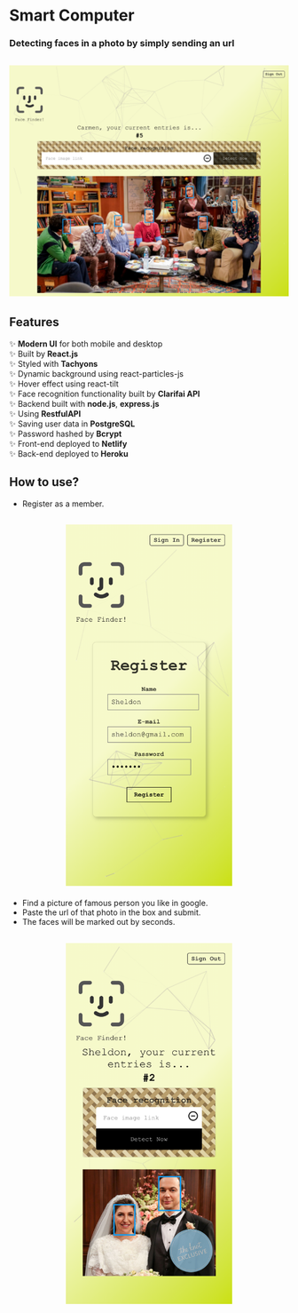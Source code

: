 # Smart Computer
### Detecting faces in a photo by simply sending an url

<h2 align="center">
  <img src="example/smart-computer_screenshot.png" alt="screenshot" width="800px" />
  <br>
</h2>

## Features

✨ **Modern UI** for both mobile and desktop\
✨ Built by **React.js**\
✨ Styled with **Tachyons**\
✨ Dynamic background using react-particles-js\
✨ Hover effect using react-tilt\
✨ Face recognition functionality built by **Clarifai API**\
✨ Backend built with **node.js**, **express.js**\
✨ Using **RestfulAPI**\
✨ Saving user data in **PostgreSQL**\
✨ Password hashed by **Bcrypt**\
✨ Front-end deployed to **Netlify**\
✨ Back-end deployed to **Heroku**


## How to use?

- Register as a member.

<h2 align="center">
  <img src="example/smart-computer_register.png" alt="screenshot" width="300px" />
  <br>
</h2>


- Find a picture of famous person you like in google.
- Paste the url of that photo in the box and submit.
- The faces will be marked out by seconds.

<h2 align="center">
  <img src="example/smart-computer_detection.png" alt="screenshot" width="300px" />
  <br>
</h2>
